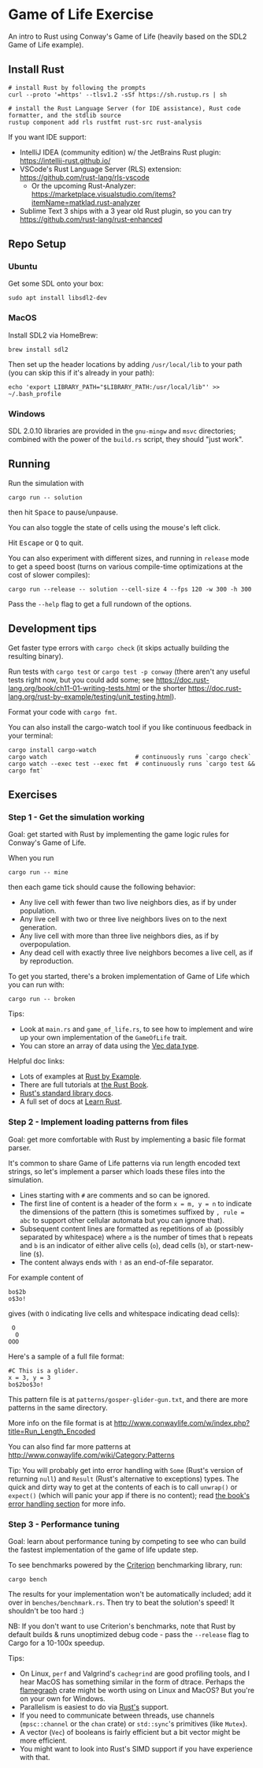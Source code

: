 Game of Life Exercise
=====================

An intro to Rust using Conway's Game of Life (heavily based on the SDL2 Game of Life example).

Install Rust
------------

    # install Rust by following the prompts
    curl --proto '=https' --tlsv1.2 -sSf https://sh.rustup.rs | sh

    # install the Rust Language Server (for IDE assistance), Rust code formatter, and the stdlib source
    rustup component add rls rustfmt rust-src rust-analysis

If you want IDE support:

* IntelliJ IDEA (community edition) w/ the JetBrains Rust plugin: https://intellij-rust.github.io/
* VSCode's Rust Language Server (RLS) extension: https://github.com/rust-lang/rls-vscode
  * Or the upcoming Rust-Analyzer: https://marketplace.visualstudio.com/items?itemName=matklad.rust-analyzer
* Sublime Text 3 ships with a 3 year old Rust plugin, so you can try https://github.com/rust-lang/rust-enhanced

Repo Setup
----------

### Ubuntu

Get some SDL onto your box:

    sudo apt install libsdl2-dev

### MacOS

Install SDL2 via HomeBrew:

    brew install sdl2

Then set up the header locations by adding `/usr/local/lib` to your path (you can skip this if it's already in your path):

    echo 'export LIBRARY_PATH="$LIBRARY_PATH:/usr/local/lib"' >> ~/.bash_profile

### Windows

SDL 2.0.10 libraries are provided in the `gnu-mingw` and `msvc` directories; combined with the power of the `build.rs` script, they should "just work".

Running
-------

Run the simulation with

    cargo run -- solution

then hit <kbd>Space</kbd> to pause/unpause.

You can also toggle the state of cells using the mouse's left click.

Hit <kbd>Escape</kbd> or <kbd>Q</kbd> to quit.

You can also experiment with different sizes, and running in `release` mode to get a speed boost (turns on various compile-time optimizations at the cost of slower compiles):

    cargo run --release -- solution --cell-size 4 --fps 120 -w 300 -h 300

Pass the `--help` flag to get a full rundown of the options.

Development tips
----------------

Get faster type errors with `cargo check` (it skips actually building the resulting binary).

Run tests with `cargo test` or `cargo test -p conway` (there aren't any useful tests right now, but you could add some; see https://doc.rust-lang.org/book/ch11-01-writing-tests.html or the shorter https://doc.rust-lang.org/rust-by-example/testing/unit_testing.html).

Format your code with `cargo fmt`.

You can also install the cargo-watch tool if you like continuous feedback in your terminal:

    cargo install cargo-watch
    cargo watch                         # continuously runs `cargo check`
    cargo watch --exec test --exec fmt  # continuously runs `cargo test && cargo fmt`

Exercises
---------

### Step 1 - Get the simulation working

Goal: get started with Rust by implementing the game logic rules for Conway's Game of Life.

When you run

    cargo run -- mine

then each game tick should cause the following behavior:

* Any live cell with fewer than two live neighbors dies, as if by under population.
* Any live cell with two or three live neighbors lives on to the next generation.
* Any live cell with more than three live neighbors dies, as if by overpopulation.
* Any dead cell with exactly three live neighbors becomes a live cell, as if by reproduction.

To get you started, there's a broken implementation of Game of Life which you can run with:

    cargo run -- broken

Tips:

* Look at `main.rs` and `game_of_life.rs`, to see how to implement and wire up your own implementation of the `GameOfLife` trait.
* You can store an array of data using the [Vec data type](https://doc.rust-lang.org/std/vec/struct.Vec.html).

Helpful doc links:

* Lots of examples at [Rust by Example](https://doc.rust-lang.org/rust-by-example/index.html).
* There are full tutorials at [the Rust Book](https://doc.rust-lang.org/book/).
* [Rust's standard library docs](https://doc.rust-lang.org/std/index.html).
* A full set of docs at [Learn Rust](https://www.rust-lang.org/learn).

### Step 2 - Implement loading patterns from files

Goal: get more comfortable with Rust by implementing a basic file format parser.

It's common to share Game of Life patterns via run length encoded text strings, so let's implement a parser which loads these files into the simulation.

* Lines starting with `#` are comments and so can be ignored.
* The first line of content is a header of the form `x = m, y = n` to indicate the dimensions of the pattern (this is sometimes suffixed by `, rule = abc` to support other cellular automata but you can ignore that).
* Subsequent content lines are formatted as repetitions of `ab` (possibly separated by whitespace) where `a` is the number of times that `b` repeats and `b` is an indicator of either alive cells (`o`), dead cells (`b`), or start-new-line (`$`).
* The content always ends with `!` as an end-of-file separator.

For example content of

```
bo$2b
o$3o!
```

gives (with `O` indicating live cells and whitespace indicating dead cells):

```
 O
  O
OOO
```

Here's a sample of a full file format:

```
#C This is a glider.
x = 3, y = 3
bo$2bo$3o!
```

This pattern file is at `patterns/gosper-glider-gun.txt`, and there are more patterns in the same directory.

More info on the file format is at http://www.conwaylife.com/w/index.php?title=Run_Length_Encoded

You can also find far more patterns at http://www.conwaylife.com/wiki/Category:Patterns

Tip: You will probably get into error handling with `Some` (Rust's version of returning `null`) and `Result` (Rust's alternative to exceptions) types. The quick and dirty way to get at the contents of each is to call `unwrap()` or `expect()` (which will panic your app if there is no content); read [the book's error handling section](https://doc.rust-lang.org/book/ch09-00-error-handling.html) for more info.

### Step 3 - Performance tuning

Goal: learn about performance tuning by competing to see who can build the fastest implementation of the game of life update step.

To see benchmarks powered by the [Criterion](https://bheisler.github.io/criterion.rs/book/user_guide/command_line_output.html) benchmarking library, run:

    cargo bench

The results for your implementation won't be automatically included; add it over in `benches/benchmark.rs`. Then try to beat the solution's speed! It shouldn't be too hard :)

NB: If you don't want to use Criterion's benchmarks, note that Rust by default builds & runs unoptimized debug code - pass the `--release` flag to Cargo for a 10-100x speedup.

Tips:

* On Linux, `perf` and Valgrind's `cachegrind` are good profiling tools, and I hear MacOS has something similar in the form of dtrace. Perhaps the [flamegraph](https://github.com/ferrous-systems/flamegraph) crate might be worth using on Linux and MacOS? But you're on your own for Windows.
* Parallelism is easiest to do via [Rust's](https://doc.rust-lang.org/book/ch16-01-threads.html) support.
* If you need to communicate between threads, use channels (`mpsc::channel` or the `chan` crate) or `std::sync`'s primitives (like `Mutex`).
* A vector (`Vec`) of booleans is fairly efficient but a bit vector might be more efficient.
* You might want to look into Rust's SIMD support if you have experience with that.
